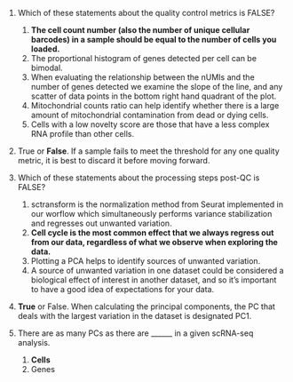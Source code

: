 
1. Which of these statements about the quality control metrics is FALSE?
    1. **The cell count number (also the number of unique cellular barcodes) in a sample should be equal to the number of cells you loaded.**
    1. The proportional histogram of genes detected per cell can be bimodal.
    1. When evaluating the relationship between the nUMIs and the number of genes detected we examine the slope of the line, and any scatter of data points in the bottom right hand quadrant of the plot.
    1. Mitochondrial counts ratio can help identify whether there is a large amount of mitochondrial contamination from dead or dying cells.
    1. Cells with a low novelty score are those that have a less complex RNA profile than other cells. 

1. True or **False**. If a sample fails to meet the threshold for any one quality metric, it is best to discard it before moving forward.

1. Which of these statements about the processing steps post-QC is FALSE? 
    1. sctransform is the normalization method from Seurat implemented in our worflow which simultaneously performs variance stabilization and regresses out unwanted variation.
    1. **Cell cycle is the most common effect that we always regress out from our data, regardless of what we observe when exploring the data.**
    1. Plotting a PCA helps to identify sources of unwanted variation.
    1. A source of unwanted variation in one dataset could be considered a biological effect of interest in another dataset, and so it’s important to have a good idea of expectations for your data.

1. **True** or False. When calculating the principal components, the PC that deals with the largest variation in the dataset is designated PC1.

1. There are as many PCs as there are ______ in a given scRNA-seq analysis.
    1. **Cells**
    2. Genes
